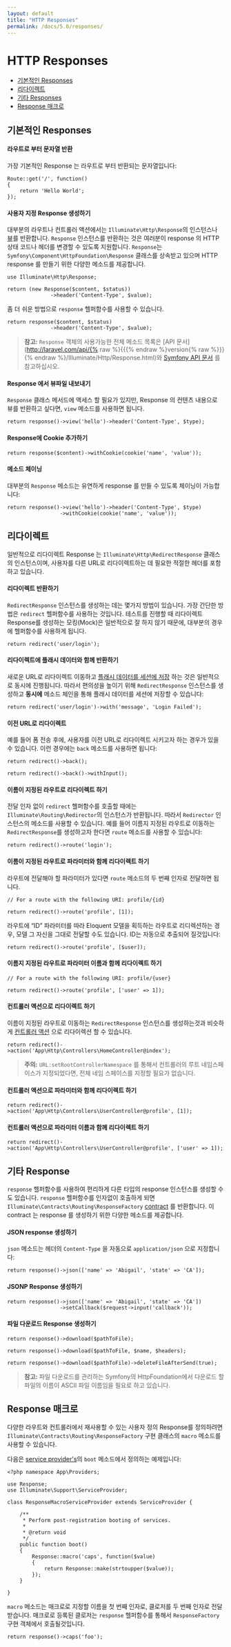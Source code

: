 ```yaml
---
layout: default
title: "HTTP Responses"
permalink: /docs/5.0/responses/
---
```


# HTTP Responses

- [기본적인 Responses](#basic-responses)
- [리다이렉트](#redirects)
- [기타 Responses](#other-responses)
- [Response 매크로](#response-macros)

<a name="basic-responses"></a>
## 기본적인 Responses

#### 라우트로 부터 문자열 반환

가장 기본적인 Response 는 라우트로 부터 반환되는 문자열입니다:

	Route::get('/', function()
	{
		return 'Hello World';
	});

#### 사용자 지정 Response 생성하기

대부분의 라우트나 컨트롤러 액션에서는 `Illuminate\Http\Response`의 인스턴스나 [뷰](/laravel-korean-docs/docs/5.0/views)를 반환합니다. `Response` 인스턴스를 반환하는 것은 여러분이 response 의 HTTP 상태 코드나 헤더를 변경할 수 있도록 지원합니다. `Response`는 `Symfony\Component\HttpFoundation\Response` 클래스를 상속받고 있으며 HTTP response 를 만들기 위한 다양한 메소드를 제공합니다. 

	use Illuminate\Http\Response;

	return (new Response($content, $status))
	              ->header('Content-Type', $value);

좀 더 쉬운 방법으로 `response` 헬퍼함수를 사용할 수 있습니다. 

	return response($content, $status)
	              ->header('Content-Type', $value);

> **참고:** `Response` 객체의 사용가능한 전체 메소드 목록은 [API 문서](http://laravel.com/api/{% raw %}{{{% endraw %}version{% raw %}}}{% endraw %}/Illuminate/Http/Response.html)와 [Symfony API 문서](http://api.symfony.com/2.5/Symfony/Component/HttpFoundation/Response.html) 를 참고하십시오. 

#### Response 에서 뷰파일 내보내기

`Response` 클래스 메서드에 액세스 할 필요가 있지만, Response 의 컨텐츠 내용으로 뷰를 반환하고 싶다면, `view` 메소드를 사용하면 됩니다. 

	return response()->view('hello')->header('Content-Type', $type);

#### Response에 Cookie 추가하기

	return response($content)->withCookie(cookie('name', 'value'));

#### 메소드 체이닝

대부분의 `Response` 메소드는 유연하게 response 를 만들 수 있도록 체이닝이 가능합니다:

	return response()->view('hello')->header('Content-Type', $type)
                     ->withCookie(cookie('name', 'value'));

<a name="redirects"></a>
## 리다이렉트

일반적으로 리다이렉트 Response 는 `Illuminate\Http\RedirectResponse` 클래스의 인스턴스이며, 사용자를 다른 URL로 리다이렉트하는 데 필요한 적절한 헤더를 포함하고 있습니다. 

#### 리다이렉트 반환하기 

`RedirectResponse` 인스턴스를 생성하는 데는 몇가지 방법이 있습니다. 가장 간단한 방법은 `redirect` 헬퍼함수를 사용하는 것입니다. 테스트를 진행할 때 리다이렉트 Response를 생성하는 모킹(Mock)은 일반적으로 잘 하지 않기 때문에, 대부분의 경우에 헬퍼함수를 사용하게 됩니다. 

	return redirect('user/login');

#### 리다이렉트에 플래시 데이터와 함께 반환하기

새로운 URL로 리다이렉트 이동하고 [플래시 데이터를 세션에 저장](/laravel-korean-docs/docs/5.0/session) 하는 것은 일반적으로 동시에 진행됩니다. 따라서 편의성을 높이기 위해 `RedirectResponse` 인스턴스를 생성하고 **동시에** 메소드 체인을 통해 플래시 데이터를 세션에 저장할 수 있습니다:

	return redirect('user/login')->with('message', 'Login Failed');

#### 이전 URL로 리다이렉트

예를 들어 폼 전송 후에, 사용자를 이전 URL로 리다이렉트 시키고자 하는 경우가 있을 수 있습니다. 이런 경우에는 `back` 메소드를 사용하면 됩니다:

	return redirect()->back();

	return redirect()->back()->withInput();

#### 이름이 지정된 라우트로 리다이렉트 하기

전달 인자 없이 `redirect` 헬퍼함수를 호출할 때에는 `Illuminate\Routing\Redirector`의 인스턴스가 반환됩니다. 따라서 `Redirector` 인스턴스의 메소드를 사용할 수 있습니다. 예를 들어 이름지 지정된 라우트로 이동하는 `RedirectResponse`를 생성하고자 한다면 `route` 메소드를 사용할 수 있습니다:

	return redirect()->route('login');

#### 이름이 지정된 라우트로 파라미터와 함께 리다이렉트 하기

라우트에 전달해야 할 파라미터가 있다면 `route` 메소드의 두 번째 인자로 전달하면 됩니다. 

	// For a route with the following URI: profile/{id}

	return redirect()->route('profile', [1]);

라우트에 “ID” 파라미터를 따라 Eloquent 모델을 획득하는 라우트로 리디렉션하는 경우, 모델 그 자신을 그대로 전달할 수도 있습니다. ID는 자동으로 추출되어 질것입니다:

	return redirect()->route('profile', [$user]);

#### 이름지 지정된 라우트로 파라미터 이름과 함께 리다이렉트 하기

	// For a route with the following URI: profile/{user}

	return redirect()->route('profile', ['user' => 1]);

#### 컨트롤러 액션으로 리다이렉트 하기

이름이 지정된 라우트로 이동하는 `RedirectResponse` 인스턴스를 생성하는것과 비슷하게 [컨트롤러 액션](/laravel-korean-docs/docs/5.0/controllers) 으로 리다이렉션 할 수 있습니다. 

	return redirect()->action('App\Http\Controllers\HomeController@index');

> **주의:** `URL:setRootControllerNamespace` 를 통해서 컨트롤러의 루트 네임스페이스가 지정되었다면, 전체 네임 스페이스를 지정할 필요가 없습니다.

#### 컨트롤러 액션으로 파라미터와 함께 리다이렉트 하기 

	return redirect()->action('App\Http\Controllers\UserController@profile', [1]);

#### 컨트롤러 액션으로 파라미터 이름과 함께 리다이렉트 하기 

	return redirect()->action('App\Http\Controllers\UserController@profile', ['user' => 1]);

<a name="other-responses"></a>
## 기타 Response

`response` 헬퍼함수를 사용하여 편리하게 다른 타입의 response 인스턴스를 생성할 수도 있습니다. `response` 헬퍼함수를 인자없이 호출하게 되면 `Illuminate\Contracts\Routing\ResponseFactory` [contract](/laravel-korean-docs/docs/5.0/contracts) 를 반환합니다. 이 contract 는 response 를 생성하기 위한 다양한 메소드를 제공합니다. 

#### JSON response 생성하기

`json` 메소드는 헤더의 `Content-Type` 을 자동으로 `application/json` 으로 지정합니다:

	return response()->json(['name' => 'Abigail', 'state' => 'CA']);

#### JSONP Response 생성하기 

	return response()->json(['name' => 'Abigail', 'state' => 'CA'])
	                 ->setCallback($request->input('callback'));

#### 파일 다운로드 Response 생성하기

	return response()->download($pathToFile);

	return response()->download($pathToFile, $name, $headers);

	return response()->download($pathToFile)->deleteFileAfterSend(true);

> **참고:** 파일 다운로드를 관리하는 Symfony의 HttpFoundation에서 다운로드 할 파일의 이름이 ASCII 파일 이름임을 필요로 하고 있습니다.

<a name="response-macros"></a>
## Response 매크로

다양한 라우트와 컨트롤러에서 재사용할 수 있는 사용자 정의 Response를 정의하려면 `Illuminate\Contracts\Routing\ResponseFactory` 구현 클래스의 `macro` 메소드를 사용할 수 있습니다.

다음은 [service provider's](/laravel-korean-docs/docs/5.0/providers)의 `boot` 메소드에서 정의하는 예제입니다:

	<?php namespace App\Providers;

	use Response;
	use Illuminate\Support\ServiceProvider;

	class ResponseMacroServiceProvider extends ServiceProvider {

		/**
		 * Perform post-registration booting of services.
		 *
		 * @return void
		 */
		public function boot()
		{
			Response::macro('caps', function($value)
			{
				return Response::make(strtoupper($value));
			});
		}

	}

`macro` 메소드는 매크로로 지정할 이름을 첫 번째 인자로, 클로저를 두 번째 인자로 전달 받습니다. 매크로로 등록된 클로저는 `response` 헬퍼함수를 통해서 `ResponseFactory` 구현 객체에서 호출될것입니다. 

	return response()->caps('foo');
